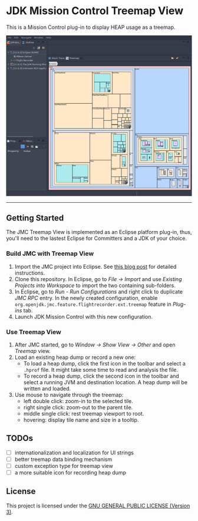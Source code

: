 # JDK Mission Control Treemap View

This is a Mission Control plug-in to display HEAP usage as a treemap.

![screenshot](.screenshots/screenshot1.png)

---

## Getting Started

The JMC Treemap View is implemented as an Eclipse platform plug-in, thus, you'll need to the lastest Eclipse for Committers and a JDK of your choice.

### Build JMC with Treemap View

1. Import the JMC project into Eclipse. See [this blog post](http://hirt.se/blog/?p=989) for detailed instructions. 
2. Clone this repository. In Eclipse, go to *File -> Import* and use *Existing Projects into Workspace* to import the two containing sub-folders.
3. In Eclipse, go to *Run - Run Configurations* and right click to duplicate *JMC RPC* entry.  In the newly created configuration, enable `org.openjdk.jmc.feature.flightrecorder.ext.treemap` feature in *Plug-ins* tab.
4. Launch JDK Mission Control with this new configuration.

### Use Treemap View

1. After JMC started, go to *Window -> Show View -> Other* and open *Treemap* view.
2. Load an existing heap dump or record a new one:
	- To load a heap dump, click the first icon in the toolbar and select a `.hprof` file. It might take some time to read and analysis the file.
	- To record a heap dump, click the second icon in the toolbar and select a running JVM and destination location. A heap dump will be written and loaded.
3. Use mouse to navigate through the treemap:
	- left double click: zoom-in to the selected tile.
	- right single click: zoom-out to the parent tile.
	- middle single click: rest treemap viewport to root.
	- hovering: display tile name and size in a tooltip.

## TODOs

- [ ] internationalization and localization for UI strings
- [ ] better treemap data binding mechanism
- [ ] custom exception type for treemap view
- [ ] a more suitable icon for recording heap dump

## License
This project is licensed under the [GNU GENERAL PUBLIC LICENSE (Version 3)](LICENSE).